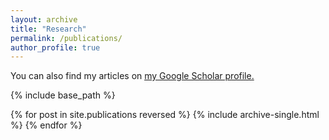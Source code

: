 ```yaml
---
layout: archive
title: "Research"
permalink: /publications/
author_profile: true
---
```


<!--{% if author.googlescholar %}-->
You can also find my articles on <u><a href="{{author.googlescholar}}">my Google Scholar profile</a>.</u>
<!--{% endif %}-->

{% include base_path %}

{% for post in site.publications reversed %}
  {% include archive-single.html %}
{% endfor %}
